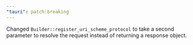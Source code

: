```yaml
---
"tauri": patch:breaking
---
```


Changed `Builder::register_uri_scheme_protocol` to take a second parameter to resolve the request instead of returning a response object.
